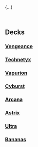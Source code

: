 {...}


<br>


## Decks

### [Vengeance](https://duelingbook.com/deck?id=11423800)

### [Technetyx](https://duelingbook.com/deck?id=11617228)

### [Vapurion](https://duelingbook.com/deck?id=11882083)

### [Cyburst](https://duelingbook.com/deck?id=11997304)

### [Arcana](https://duelingbook.com/deck?id=12012335)

### [Astrix](https://duelingbook.com/deck?id=11963497)

### [Ultra](https://duelingbook.com/deck?id=11509638)

### [Bananas]()

